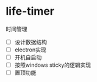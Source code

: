# life-timer
时间管理

- [ ] 设计数据结构
- [ ] electron实现
- [ ] 开机自启动
- [ ] 按照windows sticky的逻辑实现
- [ ] 置顶功能

